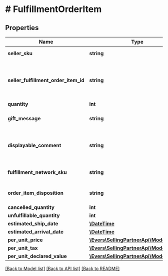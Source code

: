 # # FulfillmentOrderItem

## Properties

Name | Type | Description | Notes
------------ | ------------- | ------------- | -------------
**seller_sku** | **string** | The seller SKU of the item. |
**seller_fulfillment_order_item_id** | **string** | A fulfillment order item identifier submitted with a call to the createFulfillmentOrder operation. |
**quantity** | **int** | The item quantity. |
**gift_message** | **string** | A message to the gift recipient, if applicable. | [optional]
**displayable_comment** | **string** | Item-specific text that displays in recipient-facing materials such as the outbound shipment packing slip. | [optional]
**fulfillment_network_sku** | **string** | Amazon&#39;s fulfillment network SKU of the item. | [optional]
**order_item_disposition** | **string** | Indicates whether the item is sellable or unsellable. | [optional]
**cancelled_quantity** | **int** | The item quantity. |
**unfulfillable_quantity** | **int** | The item quantity. |
**estimated_ship_date** | [**\DateTime**](\DateTime.md) |  | [optional]
**estimated_arrival_date** | [**\DateTime**](\DateTime.md) |  | [optional]
**per_unit_price** | [**\Evers\SellingPartnerApi\Model\Money**](Money.md) |  | [optional]
**per_unit_tax** | [**\Evers\SellingPartnerApi\Model\Money**](Money.md) |  | [optional]
**per_unit_declared_value** | [**\Evers\SellingPartnerApi\Model\Money**](Money.md) |  | [optional]

[[Back to Model list]](../../README.md#models) [[Back to API list]](../../README.md#endpoints) [[Back to README]](../../README.md)
